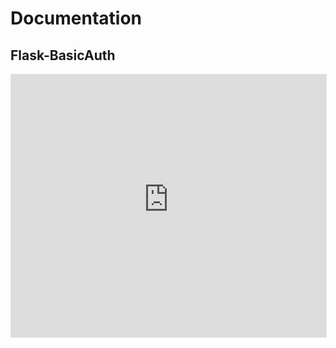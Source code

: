 Documentation
=============

Flask-BasicAuth
---------------

<iframe src="http://flask-basicauth.readthedocs.org/en/latest/" width="100%" height="420" frameborder="0" style="border: 1px solid #e1e1e8;"></iframe>